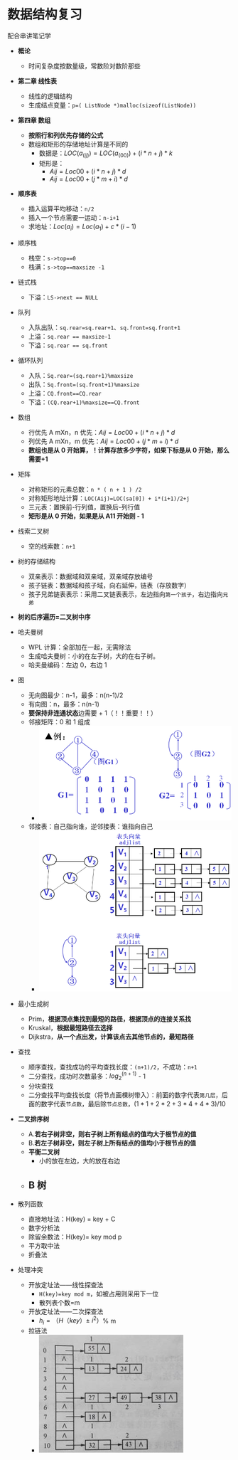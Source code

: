 # 数据结构复习

配合串讲笔记学

- **概论**

  - 时间复杂度按数量级，常数阶对数阶那些

- **第二章 线性表**

  - 线性的逻辑结构
  - 生成结点变量：`p=( ListNode *)malloc(sizeof(ListNode))`

- **第四章 数组**

  - **按照行和列优先存储的公式**
  - 数组和矩形的存储地址计算是不同的
    - 数据是：$LOC(a_(ij))=LOC(a_(00))+(i*n+j)*k$
    - 矩形是：
      - $Aij=Loc00+(i*n + j)*d$
      - $Aij=Loc00+(j*m + i)*d$

- **顺序表**
  - 插入运算平均移动：`n/2`
  - 插入一个节点需要一运动：`n-i+1`
  - 求地址：$Loc(a_i) = Loc(a_1) + c *(i-1)$
- 顺序栈
  - 栈空：`s->top==0`
  - 栈满：`s->top==maxsize -1`
- 链式栈
  - 下溢：`LS->next == NULL`
- 队列
  - 入队出队：`sq.rear=sq.rear+1`、`sq.front=sq.front+1`
  - 上溢：`sq.rear == maxsize-1`
  - 下溢：`sq.rear == sq.front`
- 循环队列
  - 入队：`Sq.rear=(sq.rear+1)%maxsize`
  - 出队：`Sq.front=(sq.front+1)%maxsize`
  - 上溢：`CQ.front==CQ.rear`
  - 下溢：`(CQ.rear+1)%maxsize==CQ.front`
- 数组
  - 行优先 A mXn，n 优先：$Aij=Loc00+(i*n + j)*d$
  - 列优先 A mXn，m 优先：$Aij=Loc00+(j*m + i)*d$
  - **数组也是从 0 开始算，！计算存放多少字符，如果下标是从 0 开始，那么需要+1**
- 矩阵
  - 对称矩形的元素总数：`n * ( n + 1 ) /2`
  - 对称矩形地址计算：`LOC(Aij)=LOC(sa[0]) + i*(i+1)/2+j`
  - 三元表：置换前-行列值，置换后-列行值
  - **矩形是从 0 开始，如果是从 A11 开始则 - 1**
- 线索二叉树
  - 空的线索数：`n+1`
- 树的存储结构
  - 双亲表示：数据域和双亲域，双亲域存放编号
  - 孩子链表：数据域和孩子域，向右延伸，链表（存放数字）
  - 孩子兄弟链表表示：采用二叉链表表示，左边指向`第一个孩子`，右边指向`兄弟`
- **树的后序遍历=二叉树中序**
- 哈夫曼树
  - WPL 计算：全部加在一起，无需除法
  - 生成哈夫曼树：小的在左子树，大的在右子树。
  - 哈夫曼编码：左边 0，右边 1
- 图
  - 无向图最少：n-1，最多：n(n-1)/2
  - 有向图：n，最多：n(n-1)
  - **要保持非连通状态**边需要 + 1（！！重要！！）
  - 邻接矩阵：0 和 1 组成
    - ![图-图的邻接矩阵表示法](imgDS/图-图的邻接矩阵表示法.png)
  - 邻接表：自己指向谁，逆邻接表：谁指向自己
    - ![图-邻接表表示法的向量图例](imgDS/图-邻接表表示法的向量图例.png)
- 最小生成树
  - Prim，**根据顶点集找到最短的路径，根据顶点的连接关系找**
  - Kruskal，**根据最短路径去选择**
  - Dijkstra，**从一个点出发，计算该点去其他节点的，最短路径**
- 查找
  - 顺序查找，查找成功的平均查找长度：`(n+1)/2`，不成功：`n+1`
  - 二分查找，成功时次数最多：$log_2^{(n+1)}$ - 1
  - 分块查找
  - 二分查找平均查找长度（将节点画棵树带入）：前面的数字代表`第几层`，后面的数字代表`节点数`，最后除`节点总数`，$(1*1+2*2+3*4+4*3)/10$
- **二叉排序树**
  - A.**若右子树非空，则右子树上所有结点的值均大于根节点的值**
  - B.**若左子树非空，则左子树上所有结点的值均小于根节点的值**
  - **平衡二叉树**
    - 小的放在左边，大的放在右边
  - ## B 树
- 散列函数
  - 直接地址法：H(key) = key + C
  - 数字分析法
  - 除留余数法：H(key)= key mod p
  - 平方取中法
  - 折叠法
- 处理冲突
  - 开放定址法——线性探查法
    - `H(key)=key mod m`，如被占用则采用下一位
    - 散列表个数=m
  - 开放定址法——二次探查法
    - $h_i = （H（key） \pm \ i^2）$% m
  - 拉链法
    - ![查找-拉链法2](imgDS/查找-拉链法2.png)
